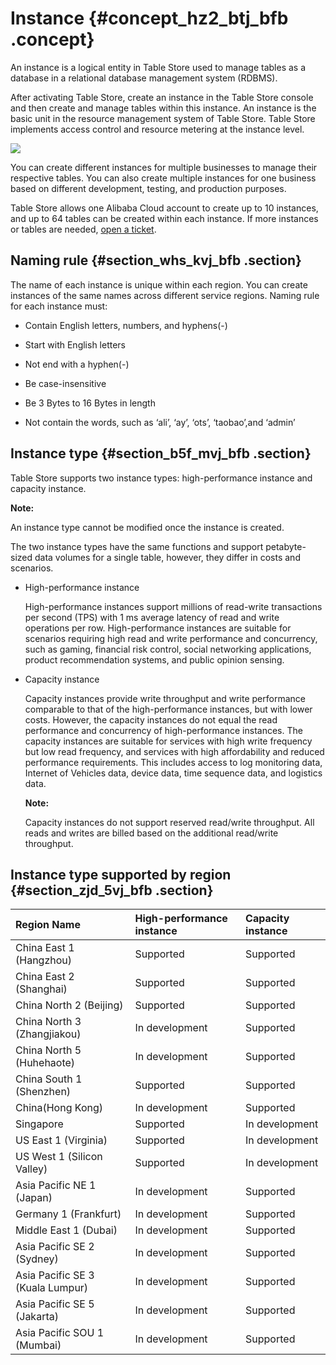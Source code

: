 # Instance {#concept_hz2_btj_bfb .concept}

An instance is a logical entity in Table Store used to manage tables as a database in a relational database management system \(RDBMS\).

After activating Table Store, create an instance in the Table Store console and then create and manage tables within this instance. An instance is the basic unit in the resource management system of Table Store. Table Store implements access control and resource metering at the instance level.

![](http://static-aliyun-doc.oss-cn-hangzhou.aliyuncs.com/assets/img/20250/156583780611543_en-US.jpg)

You can create different instances for multiple businesses to manage their respective tables. You can also create multiple instances for one business based on different development, testing, and production purposes.

Table Store allows one Alibaba Cloud account to create up to 10 instances, and up to 64 tables can be created within each instance. If more instances or tables are needed, [open a ticket](https://workorder-intl.console.aliyun.com/#/ticket/createInd).

## Naming rule {#section_whs_kvj_bfb .section}

The name of each instance is unique within each region. You can create instances of the same names across different service regions. Naming rule for each instance must:

-   Contain English letters, numbers, and hyphens\(-\)

-   Start with English letters

-   Not end with a hyphen\(-\)

-   Be case-insensitive

-   Be 3 Bytes to 16 Bytes in length

-   Not contain the words, such as ‘ali’, ‘ay’, ‘ots’, ‘taobao’,and ‘admin’


## Instance type {#section_b5f_mvj_bfb .section}

Table Store supports two instance types: high-performance instance and capacity instance.

**Note:** 

An instance type cannot be modified once the instance is created.

The two instance types have the same functions and support petabyte-sized data volumes for a single table, however, they differ in costs and scenarios.

-   High-performance instance

    High-performance instances support millions of read-write transactions per second \(TPS\) with 1 ms average latency of read and write operations per row. High-performance instances are suitable for scenarios requiring high read and write performance and concurrency, such as gaming, financial risk control, social networking applications, product recommendation systems, and public opinion sensing.

-   Capacity instance

    Capacity instances provide write throughput and write performance comparable to that of the high-performance instances, but with lower costs. However, the capacity instances do not equal the read performance and concurrency of high-performance instances. The capacity instances are suitable for services with high write frequency but low read frequency, and services with high affordability and reduced performance requirements. This includes access to log monitoring data, Internet of Vehicles data, device data, time sequence data, and logistics data.

    **Note:** 

    Capacity instances do not support reserved read/write throughput. All reads and writes are billed based on the additional read/write throughput.


## Instance type supported by region {#section_zjd_5vj_bfb .section}

|Region Name|High-performance instance|Capacity instance|
|:----------|:------------------------|:----------------|
|China East 1 \(Hangzhou\)|Supported|Supported|
|China East 2 \(Shanghai\)|Supported|Supported|
|China North 2 \(Beijing\)|Supported|Supported|
|China North 3 \(Zhangjiakou\)|In development|Supported|
|China North 5 \(Huhehaote\)|In development|Supported|
|China South 1 \(Shenzhen\)|Supported|Supported|
|China\(Hong Kong\)|In development|Supported|
|Singapore|Supported|In development|
|US East 1 \(Virginia\)|Supported|In development|
|US West 1 \(Silicon Valley\)|Supported|In development|
|Asia Pacific NE 1 \(Japan\)|In development|Supported|
|Germany 1 \(Frankfurt\)|In development|Supported|
|Middle East 1 \(Dubai\)|In development|Supported|
|Asia Pacific SE 2 \(Sydney\)|In development|Supported|
|Asia Pacific SE 3 \(Kuala Lumpur\)|In development|Supported|
|Asia Pacific SE 5 \(Jakarta\)|In development|Supported|
|Asia Pacific SOU 1 \(Mumbai\)|In development|Supported|

